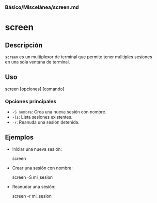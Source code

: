### **Básico/Miscelánea/screen.md**

# screen

## Descripción

`screen` es un multiplexor de terminal que permite tener múltiples sesiones en una sola ventana de terminal.

## Uso

screen [opciones] [comando]

### Opciones principales

- `-S nombre`: Crea una nueva sesión con nombre.
- `-ls`: Lista sesiones existentes.
- `-r`: Reanuda una sesión detenida.

## Ejemplos

- Iniciar una nueva sesión:

  screen

- Crear una sesión con nombre:

  screen -S mi_sesion

- Reanudar una sesión:

  screen -r mi_sesion
